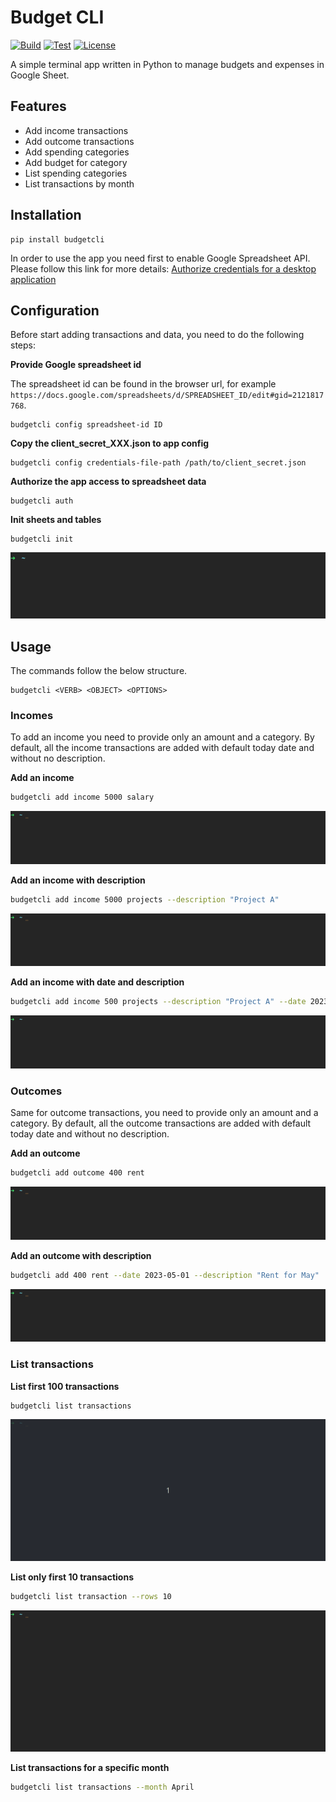# Budget CLI

[![Build](https://github.com/madalinpopa/budgetcli/actions/workflows/build.yaml/badge.svg)](https://github.com/madalinpopa/budgetcli/actions/workflows/build.yaml) [![Test](https://github.com/coderustle/budgetcli/actions/workflows/test.yaml/badge.svg)](https://github.com/coderustle/budgetcli/actions/workflows/test.yaml) [![License](https://img.shields.io/pypi/l/budgetcli)](https://img.shields.io/pypi/l/budgetcli)

A simple terminal app written in Python to manage budgets and expenses in Google Sheet.

## Features

- Add income transactions 
- Add outcome transactions
- Add spending categories
- Add budget for category
- List spending categories
- List transactions by month

## Installation

```
pip install budgetcli
```

In order to use the app you need first to enable Google Spreadsheet API. Please follow this link for more details: [Authorize credentials for a desktop application](https://developers.google.com/sheets/api/quickstart/python)

## Configuration
Before start adding transactions and data, you need to do the following steps:

**Provide Google spreadsheet id**

The spreadsheet id can be found in the browser url, for example `https://docs.google.com/spreadsheets/d/SPREADSHEET_ID/edit#gid=2121817768`. 
```
budgetcli config spreadsheet-id ID
```

**Copy the client_secret_XXX.json to app config**
```
budgetcli config credentials-file-path /path/to/client_secret.json
```

**Authorize the app access to spreadsheet data**
```
budgetcli auth
```

**Init sheets and tables**
```
budgetcli init
```
![](https://github.com/coderustle/budgetcli/blob/main/images/commands/init.gif)

## Usage

The commands follow the below structure.
```
budgetcli <VERB> <OBJECT> <OPTIONS>
```
### Incomes
To add an income you need to provide only an amount and a category. By default, all the income transactions are added
with default today date and without no description.

**Add an income**
```bash
budgetcli add income 5000 salary
```

![](https://github.com/coderustle/budgetcli/blob/main/images/commands/income.gif)

**Add an income with description**
```bash
budgetcli add income 5000 projects --description "Project A"
```

![](https://github.com/coderustle/budgetcli/blob/main/images/commands/income-description.gif)

**Add an income with date and description**
```bash
budgetcli add income 500 projects --description "Project A" --date 2023-04-01
```

![](https://github.com/coderustle/budgetcli/blob/main/images/commands/income-date.gif)

### Outcomes
Same for outcome transactions, you need to provide only an amount and a category. By default, all the outcome transactions are added
with default today date and without no description.

**Add an outcome**
```bash
budgetcli add outcome 400 rent
```

![](https://github.com/coderustle/budgetcli/blob/main/images/commands/outcome.gif)

**Add an outcome with description**
```bash
budgetcli add 400 rent --date 2023-05-01 --description "Rent for May"
```

![](https://github.com/coderustle/budgetcli/blob/main/images/commands/outcome-date.gif)

### List transactions

**List first 100 transactions**
```bash
budgetcli list transactions
```

![](https://github.com/coderustle/budgetcli/blob/main/images/commands/transactions.gif)

**List only first 10 transactions**
```bash
budgetcli list transaction --rows 10
```

![](https://github.com/coderustle/budgetcli/blob/main/images/commands/transactions-rows.gif)

**List transactions for a specific month**
```bash
budgetcli list transactions --month April 
```
